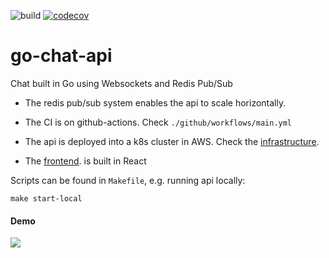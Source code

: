 ![build](https://github.com/leartgjoni/go-chat-api/workflows/build/badge.svg)
[![codecov](https://codecov.io/gh/leartgjoni/go-chat-api/branch/master/graph/badge.svg?token=IV6P28SQUX)](https://codecov.io/gh/leartgjoni/go-chat-api)

# go-chat-api
Chat built in Go using Websockets and Redis Pub/Sub

- The redis pub/sub system enables the api to scale horizontally.

- The CI is on github-actions. Check `./github/workflows/main.yml`

- The api is deployed into a k8s cluster in AWS. Check the <a href="https://github.com/leartgjoni/go-chat-k8s">infrastructure</a>.

- The <a href="https://github.com/leartgjoni/go-chat-app">frontend</a>. is built in React

Scripts can be found in `Makefile`, e.g. running api locally:
```
make start-local
```

#### Demo
<img src="https://raw.githubusercontent.com/leartgjoni/go-chat-api/master/demo/demo.gif" />
